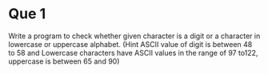 # Que 1

Write a program to check whether given character is a digit or a character in lowercase or uppercase alphabet. (Hint ASCII value of digit is between 48 to 58 and Lowercase characters have ASCII values in the range of 97 to122, uppercase is between 65 and 90)
